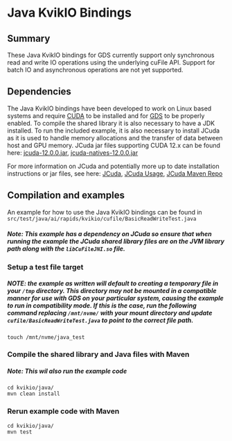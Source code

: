 # Java KvikIO Bindings

## Summary
These Java KvikIO bindings for GDS currently support only synchronous read and write IO operations using the underlying cuFile API. Support for batch IO and asynchronous operations are not yet supported.

## Dependencies
The Java KvikIO bindings have been developed to work on Linux based systems and require [CUDA](https://docs.nvidia.com/cuda/cuda-installation-guide-linux/index.html) to be installed and for [GDS](https://docs.nvidia.com/gpudirect-storage/troubleshooting-guide/index.html) to be properly enabled. To compile the shared library it is also necessary to have a JDK installed. To run the included example, it is also necessary to install JCuda as it is used to handle memory allocations and the transfer of data between host and GPU memory. JCuda jar files supporting CUDA 12.x can be found here:
[jcuda-12.0.0.jar](https://repo1.maven.org/maven2/org/jcuda/jcuda/12.0.0/jcuda-12.0.0.jar),
[jcuda-natives-12.0.0.jar](https://repo1.maven.org/maven2/org/jcuda/jcuda-natives/12.0.0/jcuda-natives-12.0.0.jar)

For more information on JCuda and potentially more up to date installation instructions or jar files, see here:
[JCuda](http://javagl.de/jcuda.org/), [JCuda Usage](https://github.com/jcuda/jcuda-main/blob/master/USAGE.md), [JCuda Maven Repo](https://mvnrepository.com/artifact/org.jcuda)

## Compilation and examples
An example for how to use the Java KvikIO bindings can be found in `src/test/java/ai/rapids/kvikio/cufile/BasicReadWriteTest.java` 

##### Note: This example has a dependency on JCuda so ensure that when running the example the JCuda shared library files are on the JVM library path along with the `libCuFileJNI.so` file.

### Setup a test file target 
##### NOTE: the example as written will default to creating a temporary file in your `/tmp` directory. This directory may not be mounted in a compatible manner for use with GDS on your particular system, causing the example to run in compatibility mode. If this is the case, run the following command replacing `/mnt/nvme/` with your mount directory and update `cufile/BasicReadWriteTest.java` to point to the correct file path.

    touch /mnt/nvme/java_test

### Compile the shared library and Java files with Maven
##### Note: This wil also run the example code

    cd kvikio/java/
    mvn clean install

### Rerun example code with Maven

    cd kvikio/java/
    mvn test